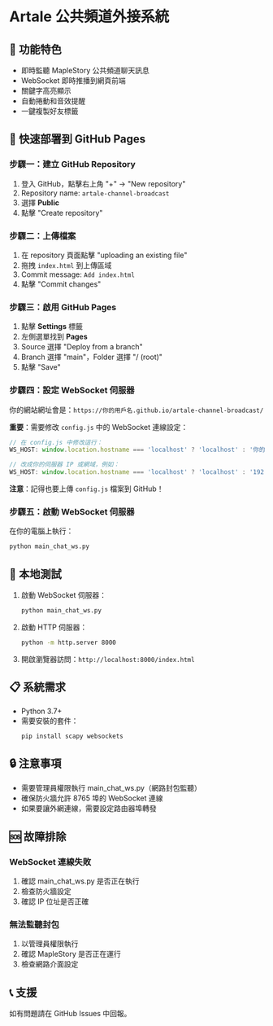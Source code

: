 # Artale 公共頻道外接系統

## 📡 功能特色

- 即時監聽 MapleStory 公共頻道聊天訊息
- WebSocket 即時推播到網頁前端
- 關鍵字高亮顯示
- 自動捲動和音效提醒
- 一鍵複製好友標籤

## 🚀 快速部署到 GitHub Pages

### 步驟一：建立 GitHub Repository

1. 登入 GitHub，點擊右上角 "+" → "New repository"
2. Repository name: `artale-channel-broadcast`
3. 選擇 **Public**
4. 點擊 "Create repository"

### 步驟二：上傳檔案

1. 在 repository 頁面點擊 "uploading an existing file"
2. 拖拽 `index.html` 到上傳區域
3. Commit message: `Add index.html`
4. 點擊 "Commit changes"

### 步驟三：啟用 GitHub Pages

1. 點擊 **Settings** 標籤
2. 左側選單找到 **Pages**
3. Source 選擇 "Deploy from a branch"
4. Branch 選擇 "main"，Folder 選擇 "/ (root)"
5. 點擊 "Save"

### 步驟四：設定 WebSocket 伺服器

你的網站網址會是：`https://你的用戶名.github.io/artale-channel-broadcast/`

**重要**：需要修改 `config.js` 中的 WebSocket 連線設定：

```javascript
// 在 config.js 中修改這行：
WS_HOST: window.location.hostname === 'localhost' ? 'localhost' : '你的伺服器IP或網域',

// 改成你的伺服器 IP 或網域，例如：
WS_HOST: window.location.hostname === 'localhost' ? 'localhost' : '192.168.1.100',
```

**注意**：記得也要上傳 `config.js` 檔案到 GitHub！

### 步驟五：啟動 WebSocket 伺服器

在你的電腦上執行：
```bash
python main_chat_ws.py
```

## 🔧 本地測試

1. 啟動 WebSocket 伺服器：
   ```bash
   python main_chat_ws.py
   ```

2. 啟動 HTTP 伺服器：
   ```bash
   python -m http.server 8000
   ```

3. 開啟瀏覽器訪問：`http://localhost:8000/index.html`

## 📋 系統需求

- Python 3.7+
- 需要安裝的套件：
  ```bash
  pip install scapy websockets
  ```

## 🔒 注意事項

- 需要管理員權限執行 main_chat_ws.py（網路封包監聽）
- 確保防火牆允許 8765 埠的 WebSocket 連線
- 如果要讓外網連線，需要設定路由器埠轉發

## 🆘 故障排除

### WebSocket 連線失敗
1. 確認 main_chat_ws.py 是否正在執行
2. 檢查防火牆設定
3. 確認 IP 位址是否正確

### 無法監聽封包
1. 以管理員權限執行
2. 確認 MapleStory 是否正在運行
3. 檢查網路介面設定

## 📞 支援

如有問題請在 GitHub Issues 中回報。